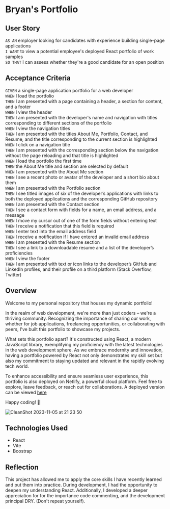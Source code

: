 # Bryan's Portfolio 

## User Story
`AS AN` employer looking for candidates with experience building single-page applications<br>
`I WANT` to view a potential employee's deployed React portfolio of work samples<br>
`SO THAT` I can assess whether they're a good candidate for an open position<br>

## Acceptance Criteria
`GIVEN` a single-page application portfolio for a web developer<br>
`WHEN` I load the portfolio<br>
`THEN` I am presented with a page containing a header, a section for content, and a footer<br>
`WHEN` I view the header<br>
`THEN` I am presented with the developer's name and navigation with titles corresponding to different sections of the portfolio<br>
`WHEN` I view the navigation titles<br>
`THEN` I am presented with the titles About Me, Portfolio, Contact, and Resume, and the title corresponding to the current section is highlighted<br>
`WHEN` I click on a navigation title<br>
`THEN` I am presented with the corresponding section below the navigation without the page reloading and that title is highlighted<br>
`WHEN` I load the portfolio the first time<br>
`THEN` the About Me title and section are selected by default<br>
`WHEN` I am presented with the About Me section<br>
`THEN` I see a recent photo or avatar of the developer and a short bio about them<br>
`WHEN` I am presented with the Portfolio section<br>
`THEN` I see titled images of six of the developer’s applications with links to both the deployed applications and the corresponding GitHub repository<br>
`WHEN` I am presented with the Contact section<br>
`THEN` I see a contact form with fields for a name, an email address, and a message<br>
`WHEN` I move my cursor out of one of the form fields without entering text<br>
`THEN` I receive a notification that this field is required<br>
`WHEN` I enter text into the email address field<br>
`THEN` I receive a notification if I have entered an invalid email address<br>
`WHEN` I am presented with the Resume section<br>
`THEN` I see a link to a downloadable resume and a list of the developer’s proficiencies<br>
`WHEN` I view the footer<br>
`THEN` I am presented with text or icon links to the developer’s GitHub and LinkedIn profiles, and their profile on a third platform (Stack Overflow, Twitter)<br>

## Overview 
Welcome to my personal repository that houses my dynamic portfolio!

In the realm of web development, we're more than just coders – we're a thriving community. Recognizing the importance of sharing our work, whether for job applications, freelancing opportunities, or collaborating with peers, I've built this portfolio to showcase my projects.

What sets this portfolio apart? It's constructed using React, a modern JavaScript library, exemplifying my proficiency with the latest technologies in the web development sphere. As we embrace modernity and innovation, having a portfolio powered by React not only demonstrates my skill set but also my commitment to staying updated and relevant in the rapidly evolving tech world.

To enhance accessibility and ensure seamless user experience, this portfolio is also deployed on Netlify, a powerful cloud platform. Feel free to explore, leave feedback, or reach out for collaborations. A deployed version can be viewed [here](https://meek-gaufre-fa3528.netlify.app/)

Happy coding! 🚀

![CleanShot 2023-11-05 at 21 23 50](https://github.com/briimcfly/portfolio-react/assets/7972240/fceaf3bf-d560-4f52-82ac-286907cc0646)

## Technologies Used
* React
* Vite
* Boostrap

## Reflection 
This project has allowed me to apply the core skills I have recently learned and put them into practice. During development, I had the opportunity to deepen my understanding React. Additionally, I developed a deeper appreciation for for the importance code commenting, and the development principal DRY. (Don't repeat yourself).

